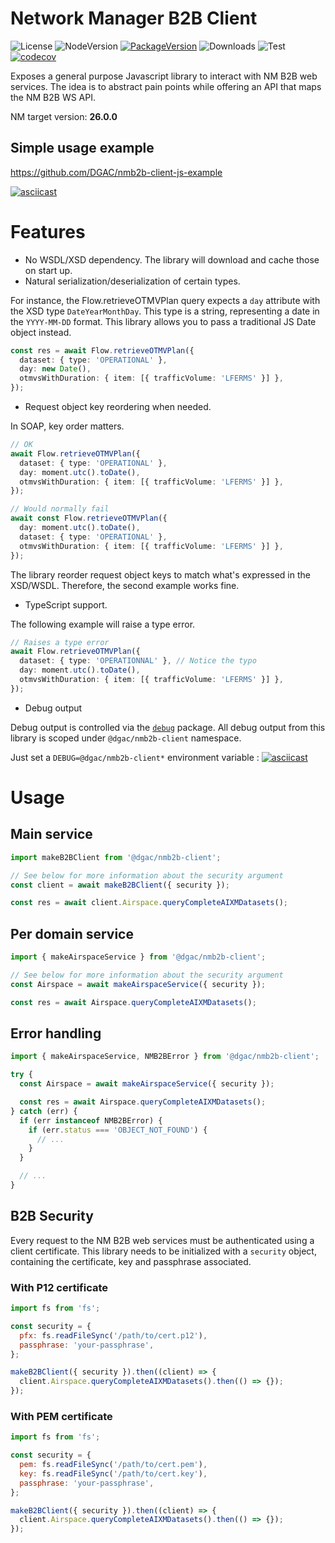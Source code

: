 # Network Manager B2B Client

![License](https://img.shields.io/npm/l/@dgac/nmb2b-client.svg)
![NodeVersion](https://img.shields.io/node/v/@dgac/nmb2b-client.svg)
[![PackageVersion](https://img.shields.io/npm/v/@dgac/nmb2b-client.svg)](https://npmjs.com/package/@dgac/nmb2b-client)
![Downloads](https://img.shields.io/npm/dm/@dgac/nmb2b-client)
![Test](https://github.com/DGAC/nmb2b-client-js/workflows/Build,%20test,%20publish/badge.svg?branch=master)
[![codecov](https://codecov.io/gh/DGAC/nmb2b-client-js/branch/master/graph/badge.svg)](https://codecov.io/gh/DGAC/nmb2b-client-js)

Exposes a general purpose Javascript library to interact with NM B2B web services. The idea is to abstract pain points while offering an API that maps the NM B2B WS API.

NM target version: **26.0.0**

## Simple usage example

https://github.com/DGAC/nmb2b-client-js-example

[![asciicast](https://asciinema.org/a/Q3pPaXOVF3646JufOipA9bpUX.svg)](https://asciinema.org/a/Q3pPaXOVF3646JufOipA9bpUX)

# Features

- No WSDL/XSD dependency. The library will download and cache those on start up.
- Natural serialization/deserialization of certain types.

For instance, the Flow.retrieveOTMVPlan query expects a `day` attribute with the XSD type `DateYearMonthDay`. This type is a string, representing a date in the `YYYY-MM-DD` format. This library allows you to pass a traditional JS Date object instead.

```typescript
const res = await Flow.retrieveOTMVPlan({
  dataset: { type: 'OPERATIONAL' },
  day: new Date(),
  otmvsWithDuration: { item: [{ trafficVolume: 'LFERMS' }] },
});
```

- Request object key reordering when needed.

In SOAP, key order matters.

```typescript
// OK
await Flow.retrieveOTMVPlan({
  dataset: { type: 'OPERATIONAL' },
  day: moment.utc().toDate(),
  otmvsWithDuration: { item: [{ trafficVolume: 'LFERMS' }] },
});

// Would normally fail
await const Flow.retrieveOTMVPlan({
  day: moment.utc().toDate(),
  dataset: { type: 'OPERATIONAL' },
  otmvsWithDuration: { item: [{ trafficVolume: 'LFERMS' }] },
});
```

The library reorder request object keys to match what's expressed in the XSD/WSDL. Therefore, the second example works fine.

- TypeScript support.

The following example will raise a type error.

```typescript
// Raises a type error
await Flow.retrieveOTMVPlan({
  dataset: { type: 'OPERATIONNAL' }, // Notice the typo
  day: moment.utc().toDate(),
  otmvsWithDuration: { item: [{ trafficVolume: 'LFERMS' }] },
});
```

- Debug output

Debug output is controlled via the [`debug`](https://npmjs.com/package/debug) package. All debug output from this library is scoped under `@dgac/nmb2b-client` namespace.

Just set a `DEBUG=@dgac/nmb2b-client*` environment variable :
[![asciicast](https://asciinema.org/a/xWovjkKlkqePBolRl3OqAFBi8.svg)](https://asciinema.org/a/xWovjkKlkqePBolRl3OqAFBi8)

# Usage

## Main service

```typescript
import makeB2BClient from '@dgac/nmb2b-client';

// See below for more information about the security argument
const client = await makeB2BClient({ security });

const res = await client.Airspace.queryCompleteAIXMDatasets();
```

## Per domain service

```typescript
import { makeAirspaceService } from '@dgac/nmb2b-client';

// See below for more information about the security argument
const Airspace = await makeAirspaceService({ security });

const res = await Airspace.queryCompleteAIXMDatasets();
```

## Error handling

```typescript
import { makeAirspaceService, NMB2BError } from '@dgac/nmb2b-client';

try {
  const Airspace = await makeAirspaceService({ security });

  const res = await Airspace.queryCompleteAIXMDatasets();
} catch (err) {
  if (err instanceof NMB2BError) {
    if (err.status === 'OBJECT_NOT_FOUND') {
      // ...
    }
  }

  // ...
}
```

## B2B Security

Every request to the NM B2B web services must be authenticated using a client certificate. This library needs to be initialized with a `security` object, containing the certificate, key and passphrase associated.

### With P12 certificate

```javascript
import fs from 'fs';

const security = {
  pfx: fs.readFileSync('/path/to/cert.p12'),
  passphrase: 'your-passphrase',
};

makeB2BClient({ security }).then((client) => {
  client.Airspace.queryCompleteAIXMDatasets().then(() => {});
});
```

### With PEM certificate

```javascript
import fs from 'fs';

const security = {
  pem: fs.readFileSync('/path/to/cert.pem'),
  key: fs.readFileSync('/path/to/cert.key'),
  passphrase: 'your-passphrase',
};

makeB2BClient({ security }).then((client) => {
  client.Airspace.queryCompleteAIXMDatasets().then(() => {});
});
```
